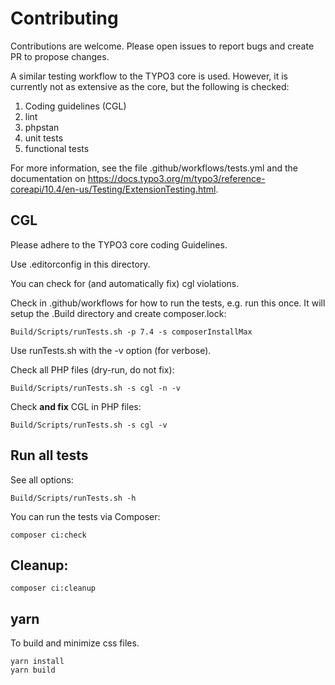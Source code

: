 # Contributing

Contributions are welcome. Please open issues to report bugs and
create PR to propose changes.

A similar testing workflow to the TYPO3 core is used. However, it
is currently not as extensive as the core, but the following is
checked:

1. Coding guidelines (CGL)
2. lint
3. phpstan
4. unit tests
5. functional tests

For more information, see the file .github/workflows/tests.yml and
the documentation on https://docs.typo3.org/m/typo3/reference-coreapi/10.4/en-us/Testing/ExtensionTesting.html.

## CGL

Please adhere to the TYPO3 core coding Guidelines.

Use .editorconfig in this directory.

You can check for (and automatically fix) cgl violations.

Check in .github/workflows for how to run the tests, e.g.
run this once. It will setup the .Build directory and create composer.lock:

```
Build/Scripts/runTests.sh -p 7.4 -s composerInstallMax
```


Use runTests.sh with the -v option (for verbose).

Check all PHP files (dry-run, do not fix):

```
Build/Scripts/runTests.sh -s cgl -n -v
```

Check **and fix** CGL in PHP files:

```
Build/Scripts/runTests.sh -s cgl -v
```

## Run all tests


See all options:

```
Build/Scripts/runTests.sh -h
```

You can run the tests via Composer:

```
composer ci:check
```

## Cleanup:

```
composer ci:cleanup
```

## yarn

To build and minimize css files.

```
yarn install
yarn build
```
